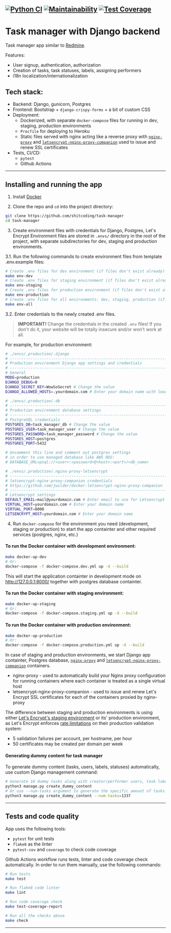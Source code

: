 [![Python CI](https://github.com/shitcoding/python-project-lvl4/actions/workflows/CI.yml/badge.svg)](https://github.com/shitcoding/python-project-lvl4/actions/workflows/CI.yml)
[![Maintainability](https://api.codeclimate.com/v1/badges/49e3fce0533f78da6b43/maintainability)](https://codeclimate.com/github/shitcoding/python-project-lvl4/maintainability)
[![Test Coverage](https://api.codeclimate.com/v1/badges/49e3fce0533f78da6b43/test_coverage)](https://codeclimate.com/github/shitcoding/python-project-lvl4/test_coverage)
---
# Task manager with Django backend

Task manager app similar to [Redmine](http://redmine.org).

Features:
- User signup, authentication, authorization
- Creation of tasks, task statuses, labels, assigning performers
- i18n localization/internationalization

## Tech stack:
- Backend: Django, gunicorn, Postgres
- Frontend: Bootstrap + `django-crispy-forms` + a bit of custom CSS
- Deployment:
  - Dockerized, with separate `docker-compose` files for running in dev, staging, production environments
  - `Procfile` for deploying to Heroku
  - Static files served with nginx acting like a reverse proxy with [`nginx-proxy`](https://github.com/nginx-proxy/nginx-proxy) and [`letsencrypt-nginx-proxy-companion`](https://github.com/nginx-proxy/docker-letsencrypt-nginx-proxy-companion) used to issue and renew SSL certificates
- Tests, CI/CD:
  - `pytest`
  - Github Actions


---
## Installing and running the app
1. Install [Docker](https://www.docker.com/get-started)

2. Clone the repo and `cd` into the project directory:
```sh
git clone https://github.com/shitcoding/task-manager
cd task-manager
```

3. Create environment files with credentials for Django, Postgres, Let's Encrypt
Environment files are stored in `.envs/` directory in the root of the project, with separate subdirectories for dev, staging and production environments.

3.1. Run the following commands to create environment files from template .env.example files:
```sh
# Create .env files for dev environment (if files don't exist already)
make env-dev
# Create .env files for staging environment (if files don't exist already)
make env-staging
# Create .env files for production environment (if files don't exist already)
make env-production
# Create .env files for all environments: dev, staging, production (if files don't exist already)
make env-all
```

3.2. Enter credentials to the newly created .env files.

> **IMPORTANT!** Change the credentials in the created `.env` files!
> If you don't do it, your website will be totally insecure and/or won't work at all.

For example, for production environment:
```sh
# ./envs/.production/.django
# ------------------------------------------------------------------------------
# Production environment Django app settings and credentials
# ------------------------------------------------------------------------------
# General
MODE=production
DJANGO_DEBUG=0
DJANGO_SECRET_KEY=WowSoSecret # Change the value
DJANGO_ALLOWED_HOSTS=.yourdomain.com # Enter your domain name with leading dot
```
```sh
# ./envs/.production/.db
# ------------------------------------------------------------------------------
# Production environment database settings
# ------------------------------------------------------------------------------
# PostgreSQL credentials
POSTGRES_DB=task_manager_db # Change the value
POSTGRES_USER=task_manager_user # Change the value
POSTGRES_PASSWORD=task_manager_password # Change the value
POSTGRES_HOST=postgres
POSTGRES_PORT=5432

# Uncomment this line and comment out postgres settings
# in order to use managed database like AWS RDS:
# DATABASE_URL=psql://<user>:<password>@<host>:<port>/<db_name>
```
```sh
# ./envs/.production/.nginx-proxy-letsencrypt
# ------------------------------------------------------------------------------
# letsencrypt-nginx-proxy-companion credentials
# https://github.com/jwilder/docker-letsencrypt-nginx-proxy-companion
# ------------------------------------------------------------------------------
# Letsencrypt settings
DEFAULT_EMAIL=mail@yourdomain.com # Enter email to use for Letsencrypt CA
VIRTUAL_HOST=yourdomain.com # Enter your domain name
VIRTUAL_PORT=8000
LETSENCRYPT_HOST=yourdomain.com # Enter your domain name
```



4. Run `docker-compose` for the environment you need (development, staging or production) to start the app containter and other required services (postgres, nginx, etc.)

#### To run the Docker container with development environment:
```sh
make docker-up-dev
# Or:
docker-compose -f docker-compose.dev.yml up -d --build
```
This will start the application containter in development mode on http://127.0.0.1:8000/ together with postgres database containter.

#### To run the Docker container with staging environment:
```sh
make docker-up-staging
# Or:
docker-compose -f docker-compose.staging.yml up -d --build
```

#### To run the Docker container with production environment:
```sh
make docker-up-production
# Or:
docker-compose -f docker-compose.production.yml up -d --build
```

In case of staging and production environments, we start Django app containter, Postgres database, [`nginx-proxy`](https://github.com/nginx-proxy/nginx-proxy) and [`letsencrypt-nginx-proxy-companion`](https://github.com/nginx-proxy/docker-letsencrypt-nginx-proxy-companion) containers.
  - nginx-proxy - used to automatically build your Nginx proxy configuration for running containers where each container is treated as a single virtual host
  - letsencrypt-nginx-proxy-companion - used to issue and renew Let's Encrypt SSL certificates for each of the containers proxied by nginx-proxy

The difference between staging and production environments is using either [Let's Encrypt's staging environment](https://letsencrypt.org/docs/staging-environment/) or its' production environment, as Let's Encrypt enforces [rate limitations](https://letsencrypt.org/docs/rate-limits/) on their production validation system:
  - 5 validation failures per account, per hostname, per hour
  - 50 certificates may be created per domain per week


#### Generating dummy content for task manager

To generate dummy content (tasks, users, labels, statuses) automatically, use custom Django management command:
```sh
# Generate 10 dummy tasks along with creator/performer users, task labels, statuses
python3 manage.py create_dummy_content
# Or use --num-tasks argument to generate the specific amount of tasks
python3 manage.py create_dummy_content --num-tasks=1337
```


---
## Tests and code quality
App uses the following tools:
- `pytest` for unit tests
- `flake8` as the linter
- `pytest-cov` and `coverage` to check code coverage

Github Actions workflow runs tests, linter and code coverage check automatically.
In order to run them manually, use the following commands:
```sh
# Run tests
make test

# Run flake8 code linter
make lint

# Run code coverage check
make test-coverage-report

# Run all the checks above
make check
```

---
